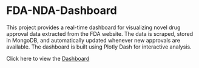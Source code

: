 # FDA-NDA-Dashboard
This project provides a real-time dashboard for visualizing novel drug approval data extracted from the FDA website. The data is scraped, stored in MongoDB, and automatically updated whenever new approvals are available. The dashboard is built using Plotly Dash for interactive analysis.

Click here to view the [Dashboard](https://fda-nda-dashboard.onrender.com/)
